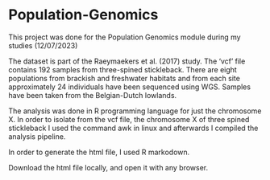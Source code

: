 # Population-Genomics

This project was done for the Population Genomics module during my studies (12/07/2023)

The dataset is part of the Raeymaekers et al. (2017) study. The ‘vcf’ file contains 192 samples from three-spined stickleback. There are eight populations from brackish and freshwater habitats and from each site approximately 24 individuals have been sequenced using WGS. Samples have been taken from the Belgian-Dutch lowlands. 

The analysis was done in R programming language for just the chromosome X. In order to isolate from the vcf file, the chromosome X of three spined stickleback I used the command awk in linux and afterwards I compiled the analysis pipeline.

In order to generate the html file, I used R markodown.

Download the html file locally, and open it with any browser.
